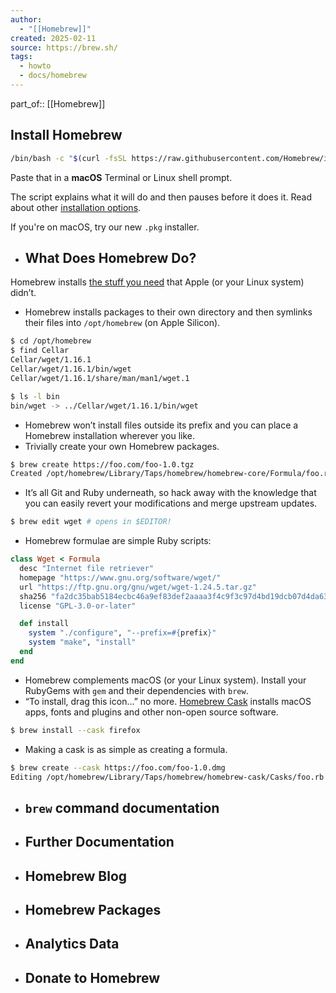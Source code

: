 ```yaml
---
author:
  - "[[Homebrew]]"
created: 2025-02-11
source: https://brew.sh/
tags:
  - howto
  - docs/homebrew
---
```

part_of:: [[Homebrew]]

## Install Homebrew


```bash
/bin/bash -c "$(curl -fsSL https://raw.githubusercontent.com/Homebrew/install/HEAD/install.sh)"
```

Paste that in a **macOS** Terminal or Linux shell prompt.

The script explains what it will do and then pauses before it does it. Read about other [installation options](https://docs.brew.sh/Installation).

If you're on macOS, try our new `.pkg` installer.
- ## What Does Homebrew Do?

Homebrew installs [the stuff you need](https://formulae.brew.sh/formula/ "List of Homebrew packages") that Apple (or your Linux system) didn’t.
- Homebrew installs packages to their own directory and then symlinks their files into `/opt/homebrew` (on Apple Silicon).

```bash
$ cd /opt/homebrew
$ find Cellar
Cellar/wget/1.16.1
Cellar/wget/1.16.1/bin/wget
Cellar/wget/1.16.1/share/man/man1/wget.1

$ ls -l bin
bin/wget -> ../Cellar/wget/1.16.1/bin/wget
```
- Homebrew won’t install files outside its prefix and you can place a Homebrew installation wherever you like.
- Trivially create your own Homebrew packages.

```bash
$ brew create https://foo.com/foo-1.0.tgz
Created /opt/homebrew/Library/Taps/homebrew/homebrew-core/Formula/foo.rb
```
- It’s all Git and Ruby underneath, so hack away with the knowledge that you can easily revert your modifications and merge upstream updates.

```bash
$ brew edit wget # opens in $EDITOR!
```
- Homebrew formulae are simple Ruby scripts:

```ruby
class Wget < Formula
  desc "Internet file retriever"
  homepage "https://www.gnu.org/software/wget/"
  url "https://ftp.gnu.org/gnu/wget/wget-1.24.5.tar.gz"
  sha256 "fa2dc35bab5184ecbc46a9ef83def2aaaa3f4c9f3c97d4bd19dcb07d4da637de"
  license "GPL-3.0-or-later"

  def install
    system "./configure", "--prefix=#{prefix}"
    system "make", "install"
  end
end
```
- Homebrew complements macOS (or your Linux system). Install your RubyGems with `gem` and their dependencies with `brew`.
- “To install, drag this icon…” no more. [Homebrew Cask](https://formulae.brew.sh/cask/) installs macOS apps, fonts and plugins and other non-open source software.

```bash
$ brew install --cask firefox
```
- Making a cask is as simple as creating a formula.

```bash
$ brew create --cask https://foo.com/foo-1.0.dmg
Editing /opt/homebrew/Library/Taps/homebrew/homebrew-cask/Casks/foo.rb
```
- ## `brew` command documentation
- ## Further Documentation

- ## Homebrew Blog
- ## Homebrew Packages
- ## Analytics Data
- ## Donate to Homebrew